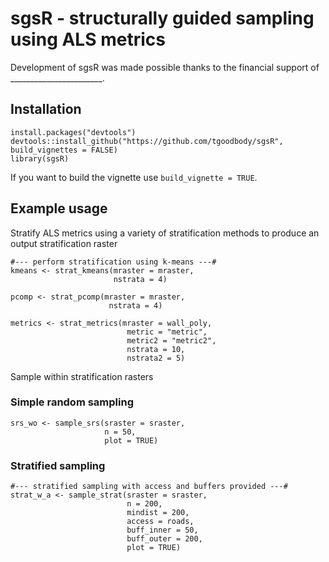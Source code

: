 # sgsR - structurally guided sampling using ALS metrics

Development of sgsR was made possible thanks to the financial support of _______________________.

## Installation

```
install.packages("devtools")
devtools::install_github("https://github.com/tgoodbody/sgsR", build_vignettes = FALSE)
library(sgsR)
```

If you want to build the vignette use `build_vignette = TRUE`.

## Example usage

Stratify ALS metrics using a variety of stratification methods to produce an output stratification raster

```
#--- perform stratification using k-means ---#
kmeans <- strat_kmeans(mraster = mraster, 
                       nstrata = 4)

pcomp <- strat_pcomp(mraster = mraster, 
                      nstrata = 4)

metrics <- strat_metrics(mraster = wall_poly, 
                          metric = "metric", 
                          metric2 = "metric2", 
                          nstrata = 10, 
                          nstrata2 = 5)

```

Sample within stratification rasters

### Simple random sampling

```
srs_wo <- sample_srs(sraster = sraster,
                     n = 50,
                     plot = TRUE)
```

### Stratified sampling

```
#--- stratified sampling with access and buffers provided ---#
strat_w_a <- sample_strat(sraster = sraster,
                          n = 200, 
                          mindist = 200,
                          access = roads,
                          buff_inner = 50,
                          buff_outer = 200,
                          plot = TRUE)
```










